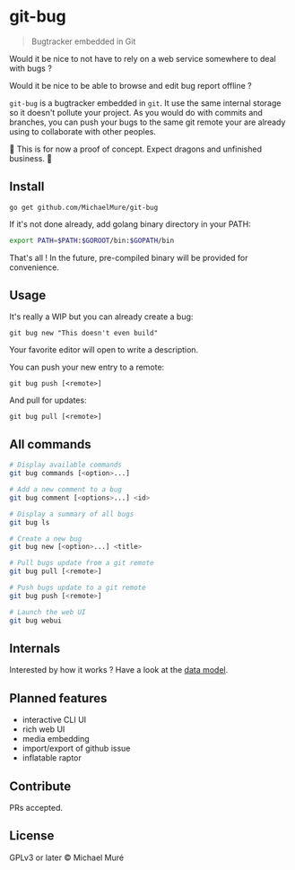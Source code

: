 # git-bug

> Bugtracker embedded in Git

Would it be nice to not have to rely on a web service somewhere to deal with bugs ?

Would it be nice to be able to browse and edit bug report offline ?

`git-bug` is a bugtracker embedded in `git`. It use the same internal storage so it doesn't pollute your project. As you would do with commits and branches, you can push your bugs to the same git remote your are already using to collaborate with other peoples.

:construction: This is for now a proof of concept. Expect dragons and unfinished business. :construction:

## Install

```shell
go get github.com/MichaelMure/git-bug
```

If it's not done already, add golang binary directory in your PATH:

```bash
export PATH=$PATH:$GOROOT/bin:$GOPATH/bin
```

That's all ! In the future, pre-compiled binary will be provided for convenience.

## Usage

It's really a WIP but you can already create a bug:

```
git bug new "This doesn't even build"
```

Your favorite editor will open to write a description.

You can push your new entry to a remote:
```
git bug push [<remote>]
```

And pull for updates:
```
git bug pull [<remote>]
```

## All commands

```bash
# Display available commands
git bug commands [<option>...]

# Add a new comment to a bug
git bug comment [<options>...] <id>

# Display a summary of all bugs
git bug ls 

# Create a new bug
git bug new [<option>...] <title>

# Pull bugs update from a git remote
git bug pull [<remote>]

# Push bugs update to a git remote
git bug push [<remote>]

# Launch the web UI
git bug webui 
```

## Internals

Interested by how it works ? Have a look at the [data model](doc/model.md).

## Planned features

- interactive CLI UI
- rich web UI
- media embedding
- import/export of github issue
- inflatable raptor

## Contribute

PRs accepted.

## License


GPLv3 or later © Michael Muré
